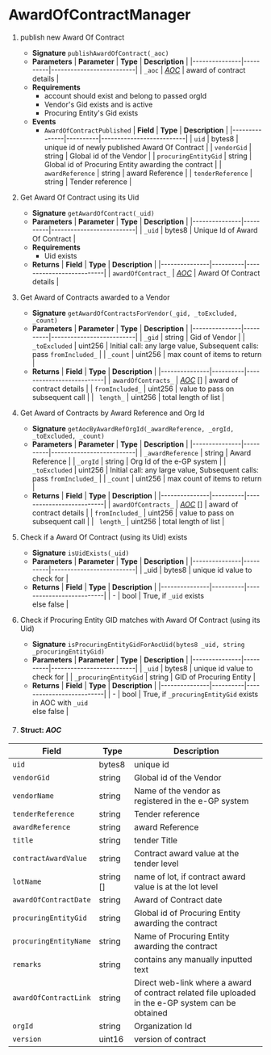 


# AwardOfContractManager
1.  publish new Award Of Contract

    -   **Signature**
       `publishAwardOfContract(_aoc)`
    -   **Parameters**
        | **Parameter** | **Type** | **Description**          |
        |---------------|----------|--------------------------|
        | `_aoc` | [*AOC*](#struct-aoc)    | award of contract details |
      - **Requirements**
        - account should exist and belong to passed orgId
	    - Vendor's Gid exists and is active
	    - Procuring Entity's Gid exists
    - **Events**
        -   `AwardOfContractPublished`
	         | **Field** | **Type** | **Description**          |
	         |---------------|----------|--------------------------|
	         | `uid` | bytes8  | unique id of newly published Award Of Contract  |
             | `vendorGid` | string  | Global id of the Vendor |
             | `procuringEntityGid` | string | Global id of Procuring Entity awarding the contract |
             | `awardReference` | string | award Reference |
             | `tenderReference` | string  | Tender reference |
	     

2.  Get Award Of Contract using its Uid

    -   **Signature**
       `getAwardOfContract(_uid)`
    -   **Parameters**
        | **Parameter** | **Type** | **Description**          |
        |---------------|----------|--------------------------|
         | `_uid`        | bytes8   | Unique Id of Award Of Contract |
      - **Requirements**
	    - Uid exists
    -   **Returns**
        | **Field**  | **Type** | **Description**          |
        |---------------|----------|--------------------------|
	    |     `awardOfContract_`    |  [*AOC*](#struct-aoc)      | Award Of Contract details |
	    

3.  Get Award of Contracts awarded to a Vendor

    -   **Signature**
       `getAwardOfContractsForVendor(_gid, _toExcluded, _count)`
    -   **Parameters**
        | **Parameter** | **Type** | **Description**          |
        |---------------|----------|--------------------------|
         | `_gid`   | string   | Gid of Vendor |
         | `_toExcluded`   | uint256   | Initial call: any large value, Subsequent calls: pass `fromIncluded_` |
         | `_count`   | uint256   | max count of items to return |
    -   **Returns**
        | **Field**  | **Type** | **Description**          |
        |---------------|----------|--------------------------|
	    |  `awardOfContracts_` | [*AOC*](#struct-aoc) []   | award of contract details |
        |  `fromIncluded_` | uint256   | value to pass on subsequent call |
        |  ` length_`      | uint256   | total length of list |
	    

4.  Get Award of Contracts by Award Reference and Org Id

    -   **Signature**
       `getAocByAwardRefOrgId(_awardReference, _orgId, _toExcluded, _count)`
    -   **Parameters**
        | **Parameter** | **Type** | **Description**          |
        |---------------|----------|--------------------------|
         | `_awardReference`   | string   | Award Reference |
         | `_orgId`            | string   | Org Id of the e-GP system |
         | `_toExcluded`   | uint256   | Initial call: any large value, Subsequent calls: pass `fromIncluded_` |
         | `_count`   | uint256   | max count of items to return |
    -   **Returns**
        | **Field**  | **Type** | **Description**          |
        |---------------|----------|--------------------------|
	    |  `awardOfContracts_` | [*AOC*](#struct-aoc) []   | award of contract details |
        |  `fromIncluded_` | uint256   | value to pass on subsequent call |
        |  ` length_`      | uint256   | total length of list |
	    

5. Check if a Award Of Contract (using its Uid) exists
	-   **Signature**
       `isUidExists(_uid)`
    -   **Parameters**
        | **Parameter** | **Type** | **Description**          |
        |---------------|----------|--------------------------|
         | _uid | bytes8  | unique id value to check for |
    -   **Returns**
        | **Field** | **Type** | **Description**          |
        |---------------|----------|--------------------------|
         | - | bool  | True, if `_uid`  exists<br> else false |
	 
	 
5. Check if Procuring Entity GID matches with Award Of Contract (using its Uid)
	-   **Signature**
       `isProcuringEntityGidForAocUid(bytes8 _uid, string _procuringEntityGid)`
    -   **Parameters**
        | **Parameter** | **Type** | **Description**          |
        |---------------|----------|--------------------------|
         | `_uid`       | bytes8  | unique id value to check for |
         | `_procuringEntityGid` | string  | GID of Procuring Entity |
    -   **Returns**
        | **Field** | **Type** | **Description**          |
        |---------------|----------|--------------------------|
         | - | bool  | True, if `_procuringEntityGid`  exists in AOC with `_uid`<br> else false |
	 
   
7. #### Struct: ***AOC*** 
| **Field** | **Type** | **Description** |
|---------------|----------------------------------------|---------|
| `uid` | bytes8  | unique id |
| `vendorGid` | string  | Global id of the Vendor |
| `vendorName` | string | Name of the vendor as registered in the e-GP system |
| `tenderReference` | string  | Tender reference |
| `awardReference` | string | award Reference |
| `title` | string  | tender Title |
| `contractAwardValue` | string | Contract award value at the tender level |
| `lotName` | string [] | name of lot, if contract award value is at the lot level |
| `awardOfContractDate` | string  | Award of Contract date |
| `procuringEntityGid` | string | Global id of Procuring Entity awarding the contract |
| `procuringEntityName` | string  | Name of Procuring Entity awarding the contract |
| `remarks` | string | contains any manually inputted text |
| `awardOfContractLink` | string  | Direct web-link where a award of contract related file uploaded in the e-GP system can be obtained |
| `orgId` | string | Organization Id |
| `version` | uint16  | version of contract |
